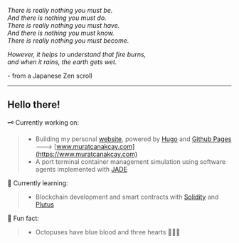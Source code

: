 *There is really nothing you must be.*   
*And there is nothing you must do.*  
*There is really nothing you must have.*  
*And there is nothing you must know.*  
*There is really nothing you must become.*  
  
*However, it helps to understand that fire burns,*  
*and when it rains, the earth gets wet.*  
  
\- from a Japanese Zen scroll  

---

## Hello there! 

🗝️ Currently working on:  
>  - Building my personal [website](https://github.com/muratcanakcay/Website), powered by [Hugo](https://gohugo.io/) and [Github Pages](https://pages.github.com/)  ---> [www.muratcanakcay.com](https://www.muratcanakcay.com)  
>  - A port terminal container management simulation using software agents implemented with [JADE](https://jade.tilab.com/)  

💎 Currently learning:  
>  - Blockchain development and smart contracts with [Solidity](https://soliditylang.org/) and [Plutus](https://developers.cardano.org/docs/smart-contracts/plutus/)  
  
🐙 Fun fact:  
>  - Octopuses have blue blood and three hearts 💙💙💙
